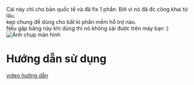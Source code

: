 Cái này chỉ cho bản quốc tế và đã fix 1 phần. Bởi vì nó đã đc công khai từ lâu.
<br>
kẹp chung để dùng cho bất kì phần mềm hỗ trợ nào.
<br>
Nếu gặp bảng này khi dùng thì nó không sài được trên máy bạn :)
![Ảnh chụp màn hình](https://imgur.com/rA4D1Fp.png)
<br>
# Hướng dẫn sử dụng 
[video hướng dẫn](https://streamable.com/1y3604)
